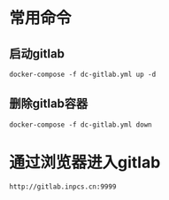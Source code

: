 
# 常用命令
## 启动gitlab
```
docker-compose -f dc-gitlab.yml up -d
```
## 删除gitlab容器
```
docker-compose -f dc-gitlab.yml down
```
# 通过浏览器进入gitlab
```
http://gitlab.inpcs.cn:9999
```
